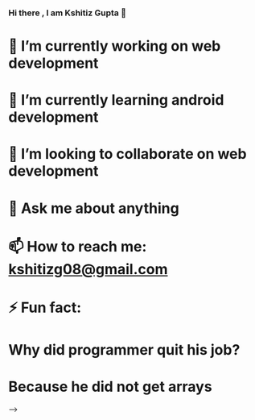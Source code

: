 ### Hi there , I am Kshitiz Gupta 👋


# 🔭 I’m currently working on web development
# 🌱 I’m currently learning android development
# 👯 I’m looking to collaborate on web development
# 💬 Ask me about anything 
# 📫 How to reach me: kshitizg08@gmail.com
# ⚡ Fun fact: 
# Why did programmer quit his job?
# Because he did not get arrays
-->
